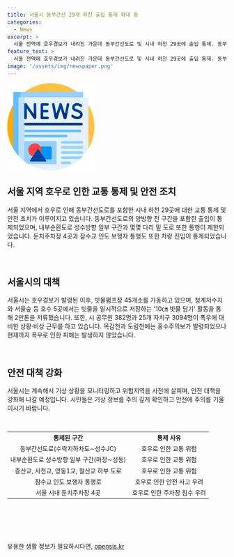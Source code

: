 ```yaml
---
title: 서울시 동부간선 29개 하천 출입 통제 확대 중
categories:
  - News
excerpt: >
  서울 전역에 호우경보가 내려진 가운데 동부간선도로 및 시내 하천 29곳에 출입 통제. 동부간선도로 양방향 전 구간, 내부순환도로 일부 구간 등 차량 진출입 통제. 잠수교 인도 보행자 통행 중단, 둔치주차장 4곳 차량 진입 제한. 호우경보로 주의 1단계에서 경계 2단계로 상향 조정. 빗물펌프장 가동, 10㎝ 빗물 담기 활동으로 2만톤 빗물 저류. 공무원과 자치구 직원 특별 근무. 폭우로 인한 피해는 발생하지 않고, 상황 모니터링 및 위험지역 사전 살피는 중.
feature_text: >
  서울 전역에 호우경보가 내려진 가운데 동부간선도로 및 시내 하천 29곳에 출입 통제. 동부간선도로 양방향 전 구간, 내부순환도로 일부 구간 등 차량 진출입 통제. 잠수교 인도 보행자 통행 중단, 둔치주차장 4곳 차량 진입 제한. 호우경보로 주의 1단계에서 경계 2단계로 상향 조정. 빗물펌프장 가동, 10㎝ 빗물 담기 활동으로 2만톤 빗물 저류. 공무원과 자치구 직원 특별 근무. 폭우로 인한 피해는 발생하지 않고, 상황 모니터링 및 위험지역 사전 살피는 중.
image: '/assets/img/newspaper.png'
---
```


<p><img src="/assets/img/newspaper.png" alt="kimp 속보" /></p>

<h2 data-ke-size="size26">서울 지역 호우로 인한 교통 통제 및 안전 조치</h2>

<p>서울 지역에서 호우로 인해 동부간선도로를 포함한 시내 하천 29곳에 대한 교통 통제 및 안전 조치가 이루어지고 있습니다. 동부간선도로의 양방향 전 구간을 포함한 출입이 통제되었으며, 내부순환도로 성수방향 일부 구간과 몇몇 다리 밑 도로 또한 통행이 제한되었습니다. 둔치주차장 4곳과 잠수교 인도 보행자 통행도 또한 차량 진입이 통제되었습니다.</p>

<p data-ke-size="size16">&nbsp;</p>

<h2 data-ke-size="size24">서울시의 대책</h2>

<p>서울시는 호우경보가 발령된 이후, 빗물펌프장 45개소를 가동하고 있으며, 청계저수지와 서울숲 등 호수 5곳에서는 빗물을 일시적으로 저장하는 '10㎝ 빗물 담기' 활동을 통해 2만톤을 저류했습니다. 또한, 시 공무원 382명과 25개 자치구 3094명이 폭우에 대비한 상황·비상 근무를 하고 있습니다. 목감천과 도림천에는 홍수주의보가 발령되었으나 현재까지 폭우로 인한 피해는 발생하지 않았습니다.</p>

<p data-ke-size="size16">&nbsp;</p>

<h2 data-ke-size="size24">안전 대책 강화</h2>

<p>서울시는 계속해서 기상 상황을 모니터링하고 위험지역을 사전에 살피며, 안전 대책을 강화해 나갈 예정입니다. 시민들은 기상 정보를 주의 깊게 확인하고 안전에 주의를 기울이시기 바랍니다.</p>

<p data-ke-size="size16">&nbsp;</p>

<table style="width: 710px; height: 176px;">
<tbody>
<tr>
<td style="text-align: center; height: 17px;"><b>통제된 구간</b></td>
<td style="text-align: center; height: 17px;"><b>통제 사유</b></td>
</tr>
<tr>
<td style="text-align: center; height: 17px;">동부간선도로(수락지하차도∼성수JC)</td>
<td style="text-align: center; height: 17px;">호우로 인한 교통 위험</td>
</tr>
<tr>
<td style="text-align: center; height: 17px;">내부순환도로 성수방향 일부 구간(마장∼성동)</td>
<td style="text-align: center; height: 17px;">호우로 인한 교통 위험</td>
</tr>
<tr>
<td style="text-align: center; height: 17px;">증산교, 사천교, 영동1교, 철산교 하부 도로</td>
<td style="text-align: center; height: 17px;">호우로 인한 교통 위험</td>
</tr>
<tr>
<td style="text-align: center; height: 17px;">잠수교 인도 보행자 통행로</td>
<td style="text-align: center; height: 17px;">호우로 인한 안전 사고 우려</td>
</tr>
<tr>
<td style="text-align: center; height: 17px;">서울 시내 둔치주차장 4곳</td>
<td style="text-align: center; height: 17px;">호우로 인한 주차장 침수 우려</td>
</tr>
</tbody>
</table>

<p data-ke-size="size16">&nbsp;</p>

<p data-ke-size="size16">&nbsp;</p>
유용한 생활 정보가 필요하시다면, <a href="https://opensis.kr" rel="dofollow">opensis.kr</a>


